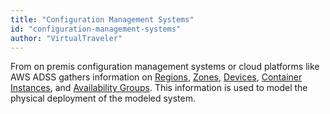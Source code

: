 ```yaml
---
title: "Configuration Management Systems"
id: "configuration-management-systems" 
author: "VirtualTraveler"
---
```

From on premis configuration management systems or cloud platforms like AWS ADSS gathers information on [Regions](), [Zones](), [Devices](), [Container Instances](), and [Availability Groups](). This information is used to model the physical deployment of the modeled system.